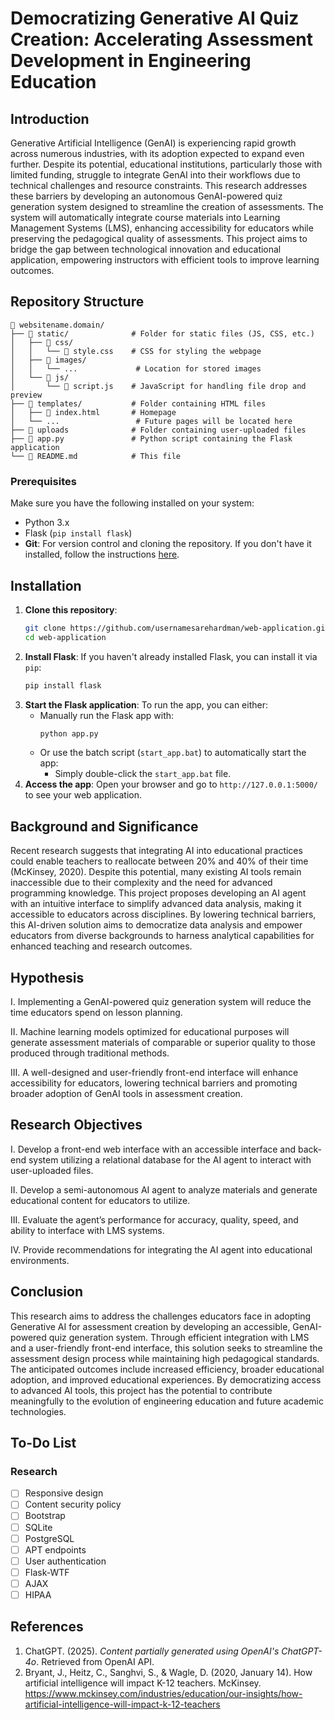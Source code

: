 # Democratizing Generative AI Quiz Creation: Accelerating Assessment Development in Engineering Education

## Introduction

Generative Artificial Intelligence (GenAI) is experiencing rapid growth across numerous industries, with its adoption expected to expand even further. Despite its potential, educational institutions, particularly those with limited funding, struggle to integrate GenAI into their workflows due to technical challenges and resource constraints. This research addresses these barriers by developing an autonomous GenAI-powered quiz generation system designed to streamline the creation of assessments. The system will automatically integrate course materials into Learning Management Systems (LMS), enhancing accessibility for educators while preserving the pedagogical quality of assessments. This project aims to bridge the gap between technological innovation and educational application, empowering instructors with efficient tools to improve learning outcomes.

## Repository Structure
```
📁 websitename.domain/   
├── 📁 static/              # Folder for static files (JS, CSS, etc.)  
│   ├── 📁 css/  
│   │   └── 📄 style.css    # CSS for styling the webpage 
│   ├── 📁 images/  
│   │   └── ...             # Location for stored images
│   └── 📁 js/
│       └── 📄 script.js    # JavaScript for handling file drop and preview
├── 📁 templates/           # Folder containing HTML files
│   ├── 📄 index.html       # Homepage
│   └── ...                 # Future pages will be located here       
├── 📁 uploads              # Folder containing user-uploaded files  
├── 📄 app.py               # Python script containing the Flask application  
└── 📄 README.md            # This file  
```

### Prerequisites

Make sure you have the following installed on your system:
- Python 3.x
- Flask (`pip install flask`)
- **Git**: For version control and cloning the repository. If you don't have it installed, follow the instructions [here](https://git-scm.com/book/en/v2/Getting-Started-Installing-Git).

## Installation

1. **Clone this repository**:
   ```bash
   git clone https://github.com/usernamesarehardman/web-application.git
   cd web-application
    ```
2. **Install Flask**:
   If you haven't already installed Flask, you can install it via `pip`:
   ```bash
   pip install flask
   ```
3. **Start the Flask application**:
   To run the app, you can either:
   - Manually run the Flask app with:
     ```bash
     python app.py
     ```
   - Or use the batch script (`start_app.bat`) to automatically start the app:
     - Simply double-click the `start_app.bat` file.
4. **Access the app**:
   Open your browser and go to `http://127.0.0.1:5000/` to see your web application.

## Background and Significance

Recent research suggests that integrating AI into educational practices could enable teachers to reallocate between 20% and 40% of their time (McKinsey, 2020). Despite this potential, many existing AI tools remain inaccessible due to their complexity and the need for advanced programming knowledge. This project proposes developing an AI agent with an intuitive interface to simplify advanced data analysis, making it accessible to educators across disciplines. By lowering technical barriers, this AI-driven solution aims to democratize data analysis and empower educators from diverse backgrounds to harness analytical capabilities for enhanced teaching and research outcomes.

## Hypothesis

I. Implementing a GenAI-powered quiz generation system will reduce the time educators spend on lesson planning.

II. Machine learning models optimized for educational purposes will generate assessment materials of comparable or superior quality to those produced through traditional methods.

III. A well-designed and user-friendly front-end interface will enhance accessibility for educators, lowering technical barriers and promoting broader adoption of GenAI tools in assessment creation.

## Research Objectives

I. Develop a front-end web interface with an accessible interface and back-end system utilizing a relational database for the AI agent to interact with user-uploaded files.

II. Develop a semi-autonomous AI agent to analyze materials and generate educational content for educators to utilize.

III. Evaluate the agent’s performance for accuracy, quality, speed, and ability to interface with LMS systems.

IV. Provide recommendations for integrating the AI agent into educational environments.

## Conclusion

This research aims to address the challenges educators face in adopting Generative AI for assessment creation by developing an accessible, GenAI-powered quiz generation system. Through efficient integration with LMS and a user-friendly front-end interface, this solution seeks to streamline the assessment design process while maintaining high pedagogical standards. The anticipated outcomes include increased efficiency, broader educational adoption, and improved educational experiences. By democratizing access to advanced AI tools, this project has the potential to contribute meaningfully to the evolution of engineering education and future academic technologies.

## To-Do List

### Research
- [ ] Responsive design
- [ ] Content security policy
- [ ] Bootstrap
- [ ] SQLite
- [ ] PostgreSQL
- [ ] APT endpoints
- [ ] User authentication
- [ ] Flask-WTF
- [ ] AJAX
- [ ] HIPAA

## References
1. ChatGPT. (2025). *Content partially generated using OpenAI's ChatGPT-4o*. Retrieved from OpenAI API.
2. Bryant, J., Heitz, C., Sanghvi, S., & Wagle, D. (2020, January 14). How artificial intelligence will impact K-12 teachers. McKinsey. https://www.mckinsey.com/industries/education/our-insights/how-artificial-intelligence-will-impact-k-12-teachers